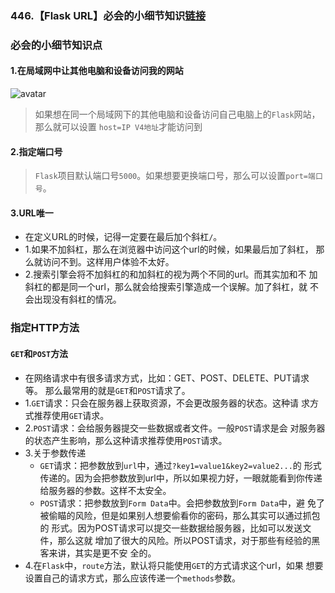 ### 446.【Flask URL】必会的小细节知识[链接](http://wangkaixiang.cn/python-flask/di-san-zhang-ff1a-flask-ru-men-2014-2014-url/di-san-jie-ff1a-url-yu-shi-tu-han-shu.html)

### 必会的小细节知识点

#### 1.在局域网中让其他电脑和设备访问我的网站
![avatar](http://wangkaixiang.cn/python-flask/assets/QQ%E6%88%AA%E5%9B%BE20180521104825.png)

> 如果想在同一个局域网下的其他电脑和设备访问自己电脑上的`Flask`网站，那么就可以设置
`host=IP V4地址`才能访问到

#### 2.指定端口号
> `Flask`项目默认端口号`5000`。如果想要更换端口号，那么可以设置`port=端口号`。

#### 3.URL唯一
* 在定义URL的时候，记得一定要在最后加个斜杠`/`。
* 1.如果不加斜杠，那么在浏览器中访问这个url的时候，如果最后加了斜杠，
那么就访问不到。这样用户体验不太好。
* 2.搜索引擎会将不加斜杠的和加斜杠的视为两个不同的url。而其实加和不
加斜杠的都是同一个url，那么就会给搜索引擎造成一个误解。加了斜杠，就
不会出现没有斜杠的情况。

### 指定HTTP方法

#### `GET`和`POST`方法
* 在网络请求中有很多请求方式，比如：GET、POST、DELETE、PUT请求等。
那么最常用的就是`GET`和`POST`请求了。
* 1.`GET`请求：只会在服务器上获取资源，不会更改服务器的状态。这种请
求方式推荐使用`GET`请求。
* 2.`POST`请求：会给服务器提交一些数据或者文件。一般`POST`请求是会
对服务器的状态产生影响，那么这种请求推荐使用`POST`请求。
* 3.关于参数传递
    * `GET`请求：把参数放到`url`中，通过`?key1=value1&key2=value2...`的
    形式传递的。因为会把参数放到url中，所以如果视力好，一眼就能看到你传递
    给服务器的参数。这样不太安全。
    * `POST`请求：把参数放到`Form Data`中。会把参数放到`Form Data`中，避
    免了被偷瞄的风险，但是如果别人想要偷看你的密码，那么其实可以通过抓包的
    形式。因为POST请求可以提交一些数据给服务器，比如可以发送文件，那么这就
    增加了很大的风险。所以POST请求，对于那些有经验的黑客来讲，其实是更不安
    全的。
* 4.在`Flask`中，`route`方法，默认将只能使用`GET`的方式请求这个url，如果
想要设置自己的请求方式，那么应该传递一个`methods`参数。